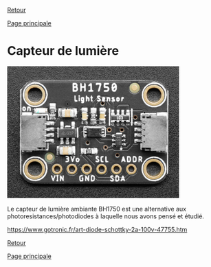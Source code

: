 [Retour](partie_électronique.md)

[Page principale](README.md)

<h1>Capteur de lumière</h1>

<img src="Images/BH1750_lightsensor.png" width="400">

Le capteur de lumière ambiante BH1750 est une alternative aux photoresistances/photodiodes à laquelle nous avons pensé et étudié.

[https://www.gotronic.fr/art-diode-schottky-2a-100v-47755.htm ](https://learn.adafruit.com/adafruit-bh1750-ambient-light-sensor/pinouts  )

[Retour](partie_électronique.md)

[Page principale](README.md)

